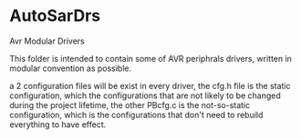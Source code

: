 # AutoSarDrs
Avr Modular Drivers

This folder is intended to contain some of AVR periphrals drivers, written in modular convention as possible.

a 2 configuration files will be exist in every driver, the cfg.h file is the static configuration, which the configurations
that are not likely to be changed during the project lifetime, the other PBcfg.c is the not-so-static configuration, which is 
the configurations that don't need to rebuild everything to have effect.
